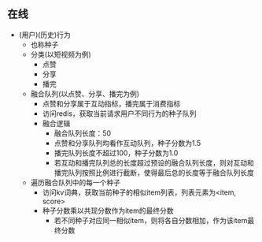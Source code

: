 ## 在线
* (用户)(历史)行为
  * 也称种子
  * 分类(以短视频为例)
    * 点赞
    * 分享
    * 播完
  * 融合队列(以点赞、分享、播完为例)
    * 点赞和分享属于互动指标，播完属于消费指标
    * 访问redis，获取当前请求用户不同行为的种子队列
    * 融合逻辑
      * 融合队列长度：50
      * 点赞和分享队列均看作互动队列，种子分数为1.5
      * 播完队列长度不超过100，种子分数为1.0
      * 若互动和播完队列总的长度超过预设的融合队列长度，则对互动和播完队列按照比例进行截断，使得最后总的长度等于融合队列长度
  * 遍历融合队列中的每一个种子
    * 访问kv词典，获取当前种子的相似item列表，列表元素为<item, score>
    * 种子分数乘以共现分数作为item的最终分数
      * 若不同种子对应同一相似item，则将各自分数相加，作为该item最终分数
